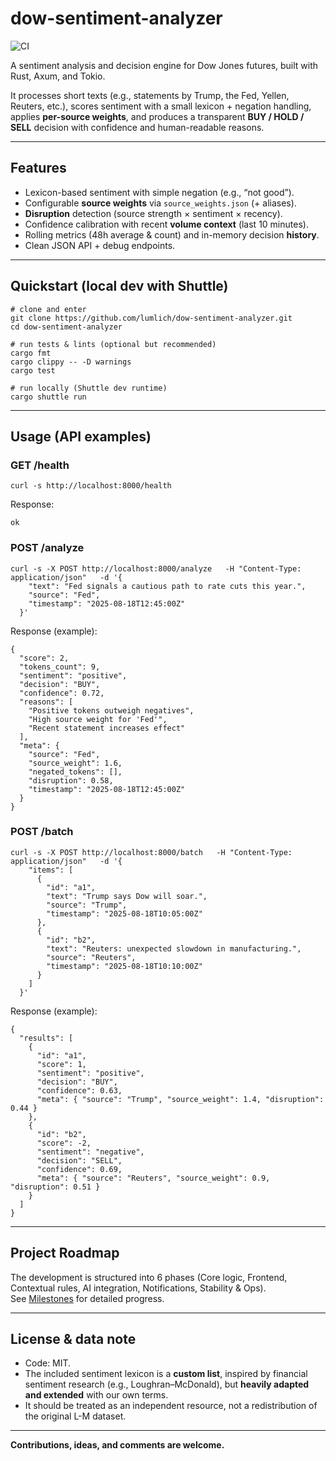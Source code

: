 # dow-sentiment-analyzer
![CI](https://github.com/lumlich/dow-sentiment-analyzer/actions/workflows/ci.yml/badge.svg)

A sentiment analysis and decision engine for Dow Jones futures, built with Rust, Axum, and Tokio.

It processes short texts (e.g., statements by Trump, the Fed, Yellen, Reuters, etc.), scores sentiment with a small lexicon + negation handling, applies **per-source weights**, and produces a transparent **BUY / HOLD / SELL** decision with confidence and human-readable reasons.

---

## Features
- Lexicon-based sentiment with simple negation (e.g., “not good”).
- Configurable **source weights** via `source_weights.json` (+ aliases).
- **Disruption** detection (source strength × sentiment × recency).
- Confidence calibration with recent **volume context** (last 10 minutes).
- Rolling metrics (48h average & count) and in-memory decision **history**.
- Clean JSON API + debug endpoints.

---

## Quickstart (local dev with Shuttle)
```
# clone and enter
git clone https://github.com/lumlich/dow-sentiment-analyzer.git
cd dow-sentiment-analyzer

# run tests & lints (optional but recommended)
cargo fmt
cargo clippy -- -D warnings
cargo test

# run locally (Shuttle dev runtime)
cargo shuttle run
```

---

## Usage (API examples)

### GET /health
```
curl -s http://localhost:8000/health
```
Response:
```
ok
```

### POST /analyze
```
curl -s -X POST http://localhost:8000/analyze   -H "Content-Type: application/json"   -d '{
    "text": "Fed signals a cautious path to rate cuts this year.",
    "source": "Fed",
    "timestamp": "2025-08-18T12:45:00Z"
  }'
```
Response (example):
```
{
  "score": 2,
  "tokens_count": 9,
  "sentiment": "positive",
  "decision": "BUY",
  "confidence": 0.72,
  "reasons": [
    "Positive tokens outweigh negatives",
    "High source weight for 'Fed'",
    "Recent statement increases effect"
  ],
  "meta": {
    "source": "Fed",
    "source_weight": 1.6,
    "negated_tokens": [],
    "disruption": 0.58,
    "timestamp": "2025-08-18T12:45:00Z"
  }
}
```

### POST /batch
```
curl -s -X POST http://localhost:8000/batch   -H "Content-Type: application/json"   -d '{
    "items": [
      {
        "id": "a1",
        "text": "Trump says Dow will soar.",
        "source": "Trump",
        "timestamp": "2025-08-18T10:05:00Z"
      },
      {
        "id": "b2",
        "text": "Reuters: unexpected slowdown in manufacturing.",
        "source": "Reuters",
        "timestamp": "2025-08-18T10:10:00Z"
      }
    ]
  }'
```
Response (example):
```
{
  "results": [
    {
      "id": "a1",
      "score": 1,
      "sentiment": "positive",
      "decision": "BUY",
      "confidence": 0.63,
      "meta": { "source": "Trump", "source_weight": 1.4, "disruption": 0.44 }
    },
    {
      "id": "b2",
      "score": -2,
      "sentiment": "negative",
      "decision": "SELL",
      "confidence": 0.69,
      "meta": { "source": "Reuters", "source_weight": 0.9, "disruption": 0.51 }
    }
  ]
}
```

---

## Project Roadmap
The development is structured into 6 phases (Core logic, Frontend, Contextual rules, AI integration, Notifications, Stability & Ops).  
See [Milestones](https://github.com/lumlich/dow-sentiment-analyzer/milestones) for detailed progress.

---

## License & data note
- Code: MIT.  
- The included sentiment lexicon is a **custom list**, inspired by financial sentiment research (e.g., Loughran–McDonald), but **heavily adapted and extended** with our own terms.  
- It should be treated as an independent resource, not a redistribution of the original L-M dataset.  

---

**Contributions, ideas, and comments are welcome.**

